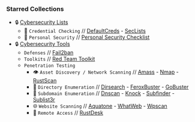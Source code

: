 ### Starred Collections
- 🔒 [Cybersecurity Lists](https://github.com/stars/RabbitAtHope/lists/cybersecurity-lists)
  - 🔑 ```Credential Checking```  // [DefaultCreds](https://github.com/ihebski/DefaultCreds-cheat-sheet) - [SecLists](https://github.com/danielmiessler/SecLists)
  - 🔑 ```Personal Security``` // [Personal Security Checklist](https://github.com/Lissy93/personal-security-checklist)
- 🔒 [Cybersecurity Tools](https://github.com/stars/RabbitAtHope/lists/cybersecurity-tools)
  - ```Defenses```  //  [Fail2ban](https://github.com/fail2ban/fail2ban)
  - ```Toolkits```  //  [Red Team Toolkit](https://github.com/infosecn1nja/Red-Teaming-Toolkit)
  - ```Penetration Testing```
    - 👁️ ```Asset Discovery / Network Scanning``` // [Amass](https://github.com/owasp-amass/amass) - [Nmap](https://github.com/nmap/nmap) - [RustScan](https://github.com/RustScan/RustScan)
    - 📁 ```Directory Enumeration```  //  [Dirsearch](https://github.com/maurosoria/dirsearch) - [FeroxBuster](https://github.com/epi052/feroxbuster) - [GoBuster](https://github.com/OJ/gobuster)
    - 📁 ```Subdomain Enumeration```  //  [Dnscan](https://github.com/rbsec/dnscan) - [Knock](https://github.com/guelfoweb/knock) - [Subfinder](https://github.com/projectdiscovery/subfinder) - [Sublist3r](https://github.com/aboul3la/Sublist3r)
    - 🌐 ```Website Scanning``` // [Aquatone](https://github.com/michenriksen/aquatone) - [WhatWeb](https://github.com/urbanadventurer/WhatWeb) - [Wpscan](https://github.com/wpscanteam/wpscan)
    - 🔑 ```Remote Access``` // [RustDesk](https://github.com/rustdesk/rustdesk)
